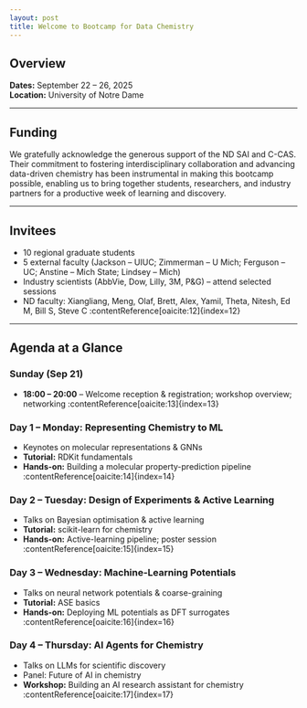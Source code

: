 ```yaml
---
layout: post          
title: Welcome to Bootcamp for Data Chemistry
---
```


## Overview

**Dates:** September 22 – 26, 2025  
**Location:** University of Notre Dame

---

## Funding

We gratefully acknowledge the generous support of the ND SAI and C-CAS. Their commitment to fostering interdisciplinary collaboration and advancing data-driven chemistry has been instrumental in making this bootcamp possible, enabling us to bring together students, researchers, and industry partners for a productive week of learning and discovery.


---

## Invitees

- 10 regional graduate students  
- 5 external faculty (Jackson – UIUC; Zimmerman – U Mich; Ferguson – UC; Anstine – Mich State; Lindsey – Mich)  
- Industry scientists (AbbVie, Dow, Lilly, 3M, P&G) – attend selected sessions  
- ND faculty: Xiangliang, Meng, Olaf, Brett, Alex, Yamil, Theta, Nitesh, Ed M, Bill S, Steve C :contentReference[oaicite:12]{index=12}

---

## Agenda at a Glance

### Sunday (Sep 21)

- **18:00 – 20:00** – Welcome reception & registration; workshop overview; networking :contentReference[oaicite:13]{index=13}

### Day 1 – Monday: Representing Chemistry to ML

- Keynotes on molecular representations & GNNs  
- **Tutorial:** RDKit fundamentals  
- **Hands-on:** Building a molecular property-prediction pipeline :contentReference[oaicite:14]{index=14}

### Day 2 – Tuesday: Design of Experiments & Active Learning

- Talks on Bayesian optimisation & active learning  
- **Tutorial:** scikit-learn for chemistry  
- **Hands-on:** Active-learning pipeline; poster session :contentReference[oaicite:15]{index=15}

### Day 3 – Wednesday: Machine-Learning Potentials

- Talks on neural network potentials & coarse-graining  
- **Tutorial:** ASE basics  
- **Hands-on:** Deploying ML potentials as DFT surrogates :contentReference[oaicite:16]{index=16}

### Day 4 – Thursday: AI Agents for Chemistry

- Talks on LLMs for scientific discovery  
- Panel: Future of AI in chemistry  
- **Workshop:** Building an AI research assistant for chemistry :contentReference[oaicite:17]{index=17}

